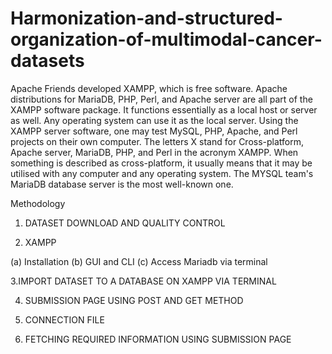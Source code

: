 # Harmonization-and-structured-organization-of-multimodal-cancer-datasets
Apache Friends developed XAMPP, which is free software. Apache distributions for MariaDB, PHP, Perl, and Apache server are all part of the XAMPP software package. It functions essentially as a local host or server as well. 
Any operating system can use it as the local server. Using the XAMPP server software, one may test MySQL, PHP, Apache, and Perl projects on their own computer.
The letters X stand for Cross-platform, Apache server, MariaDB, PHP, and Perl in the acronym XAMPP. When something is described as cross-platform, it usually means that it may be utilised with any computer and any operating system.
The MYSQL team's MariaDB database server is the most well-known one.

Methodology
1. DATASET DOWNLOAD AND QUALITY CONTROL 

2. XAMPP

  (a) Installation
  (b) GUI and CLI
  (c) Access Mariadb via terminal
  
3.IMPORT DATASET TO A DATABASE ON XAMPP VIA TERMINAL  

4. SUBMISSION PAGE USING POST AND GET METHOD

5. CONNECTION FILE

6. FETCHING REQUIRED INFORMATION USING SUBMISSION PAGE

